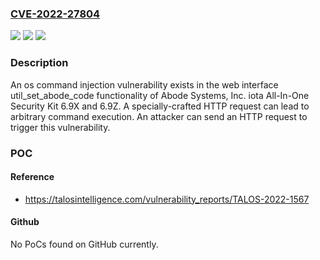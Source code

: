 ### [CVE-2022-27804](https://cve.mitre.org/cgi-bin/cvename.cgi?name=CVE-2022-27804)
![](https://img.shields.io/static/v1?label=Product&message=iota%20All-In-One%20Security%20Kit&color=blue)
![](https://img.shields.io/static/v1?label=Version&message=n%2Fa&color=blue)
![](https://img.shields.io/static/v1?label=Vulnerability&message=CWE-78%3A%20Improper%20Neutralization%20of%20Special%20Elements%20used%20in%20an%20OS%20Command%20('OS%20Command%20Injection')&color=brighgreen)

### Description

An os command injection vulnerability exists in the web interface util_set_abode_code functionality of Abode Systems, Inc. iota All-In-One Security Kit 6.9X and 6.9Z. A specially-crafted HTTP request can lead to arbitrary command execution. An attacker can send an HTTP request to trigger this vulnerability.

### POC

#### Reference
- https://talosintelligence.com/vulnerability_reports/TALOS-2022-1567

#### Github
No PoCs found on GitHub currently.

